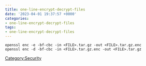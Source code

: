 ```yaml
---
title: one-line-encrypt-decrypt-files
date: '2023-04-01 19:37:57 +0000'
categories:
- one-line-encrypt-decrypt-files
tags:
- one-line-encrypt-decrypt-files
---
```



    openssl enc -e -bf-cbc -in <FILE>.tar.gz -out <FILE>.tar.gz.enc
    openssl enc -d -bf-cbc -in <FILE>.tar.gz.enc -out <FILE>.tar.gz

[Category:Security](Category:Security "wikilink")